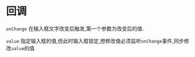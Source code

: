 # 回调

`onChange` 在输入框文字改变后触发,第一个参数为改变后的值.

`value` 指定输入框的值,但此时输入框锁定,想修改值必须监听`onChange`事件,同步修改`value`的值